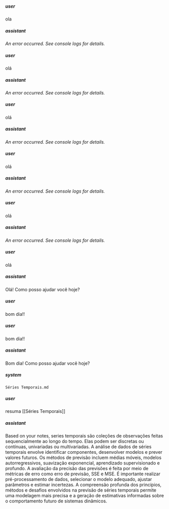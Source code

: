 ##### user
ola

##### assistant
*An error occurred. See console logs for details.*

##### user
olá

##### assistant
*An error occurred. See console logs for details.*

##### user
olá

##### assistant
*An error occurred. See console logs for details.*

##### user
olá

##### assistant
*An error occurred. See console logs for details.*

##### user
olá

##### assistant
*An error occurred. See console logs for details.*

##### user
olá

##### assistant
Olá! Como posso ajudar você hoje?

##### user
bom dia!!

##### user
bom dia!!

##### assistant
Bom dia! Como posso ajudar você hoje?

##### system
```sc-context
Séries Temporais.md
```

##### user
resuma [[Séries Temporais]]

##### assistant
Based on your notes, series temporais são coleções de observações feitas sequencialmente ao longo do tempo. Elas podem ser discretas ou contínuas, univariadas ou multivariadas. A análise de dados de séries temporais envolve identificar componentes, desenvolver modelos e prever valores futuros. Os métodos de previsão incluem médias móveis, modelos autorregressivos, suavização exponencial, aprendizado supervisionado e profundo. A avaliação da precisão das previsões é feita por meio de métricas de erro como erro de previsão, SSE e MSE. É importante realizar pré-processamento de dados, selecionar o modelo adequado, ajustar parâmetros e estimar incertezas. A compreensão profunda dos princípios, métodos e desafios envolvidos na previsão de séries temporais permite uma modelagem mais precisa e a geração de estimativas informadas sobre o comportamento futuro de sistemas dinâmicos.